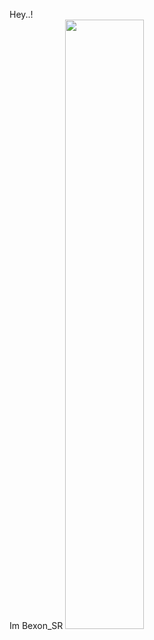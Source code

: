 Hey..! </br>
Im Bexon_SR
<img  src="https://images.pexels.com/photos/1547813/pexels-photo-1547813.jpeg?auto=compress&cs=tinysrgb&w=1260&h=750&dpr=2" height="50%" width="auto" corner="rounded">
